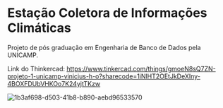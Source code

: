 # Estação Coletora de Informações Climáticas

Projeto de pós graduação em Engenharia de Banco de Dados pela UNICAMP.

Link do Thinkercad:
https://www.tinkercad.com/things/gmoeN8sQ7ZN-projeto-1-unicamp-vinicius-h-o?sharecode=1iNlHT2OEtJkDeXIny-4BOXFDUbVHKOo7K24yjtTKzw


![1b3af698-d503-41b8-b890-aebd96533570](https://github.com/Vini28498/-climate_information_collection_station/assets/63620777/1280a1fe-aa0a-4ebc-849c-7126a0097b6e)
